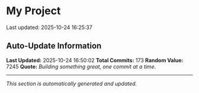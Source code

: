 # My Project


Last updated: 2025-10-24 16:25:37













































































































































































## Auto-Update Information

**Last Updated:** 2025-10-24 16:50:02
**Total Commits:** 173
**Random Value:** 7245
**Quote:** _Building something great, one commit at a time._

---
_This section is automatically generated and updated._